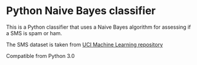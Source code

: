 Python Naive Bayes classifier
============================

This is a Python classifier that uses a Naive Bayes algorithm for assessing if a SMS is spam or ham.

The SMS dataset is taken from [UCI Machine Learning repository](https://archive.ics.uci.edu/ml/datasets/SMS+Spam+Collection)

Compatible from Python 3.0